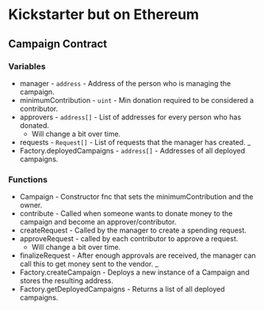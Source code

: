 # Kickstarter but on Ethereum

## Campaign Contract

### Variables

* manager - `address` - Address of the person who is managing the campaign.
* minimumContribution - `uint` - Min donation required to be considered a contributor.
* approvers - `address[]` - List of addresses for every person who has donated.
  * Will change a bit over time.
* requests - `Request[]` - List of requests that the manager has created.
_
* Factory.deployedCampaigns - `address[]` - Addresses of all deployed campaigns.

### Functions

* Campaign - Constructor fnc that sets the minimumContribution and the owner.
* contribute - Called when someone wants to donate money to the campaign and become an approver/contributor.
* createRequest - Called by the manager to create a spending request.
* approveRequest - called by each contributor to approve a request.
  * Will change a bit over time.
* finalizeRequest - After enough approvals are received, the manager can call this to get money sent to the vendor.
_
* Factory.createCampaign - Deploys a new instance of a Campaign and stores the resulting address.
* Factory.getDeployedCampaigns - Returns a list of all deployed campaigns.
